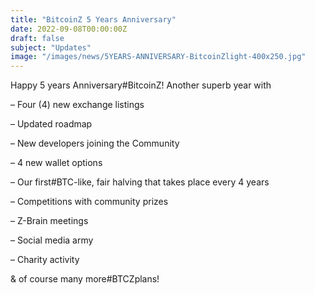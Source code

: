 ```yaml
---
title: "BitcoinZ 5 Years Anniversary"
date: 2022-09-08T00:00:00Z
draft: false
subject: "Updates"
image: "/images/news/5YEARS-ANNIVERSARY-BitcoinZlight-400x250.jpg"
---
```


Happy 5 years Anniversary#BitcoinZ! Another superb year with

– Four (4) new exchange listings

– Updated roadmap

– New developers joining the Community

– 4 new wallet options

– Our first#BTC-like, fair halving that takes place every 4 years

– Competitions with community prizes

– Z-Brain meetings

– Social media army

– Charity activity

& of course many more#BTCZplans!
